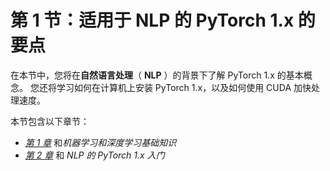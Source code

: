 # 第 1 节：适用于 NLP 的 PyTorch 1.x 的要点

在本节中，您将在**自然语言处理**（ **NLP** ）的背景下了解 PyTorch 1.x 的基本概念。 您还将学习如何在计算机上安装 PyTorch 1.x，以及如何使用 CUDA 加快处理速度。

本节包含以下章节：

*   [*第 1 章*](../Text/1.html#_idTextAnchor015) 和*机器学习和深度学习基础知识*
*   [*第 2 章*](../Text/2.html#_idTextAnchor029) 和 *NLP 的 PyTorch 1.x 入门*